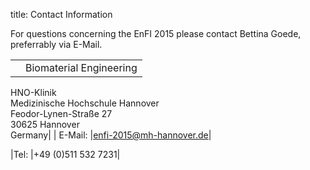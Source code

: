 title: Contact Information

For questions concerning the EnFI 2015 please contact Bettina Goede, preferrably via E-Mail.

|   |   |
|---|---|
|  | Biomaterial Engineering   
HNO-Klinik   
Medizinische Hochschule Hannover   
Feodor-Lynen-Straße 27   
30625 Hannover   
Germany|
| E-Mail:  |enfi-2015@mh-hannover.de|

|Tel: |+49 (0)511 532 7231|
